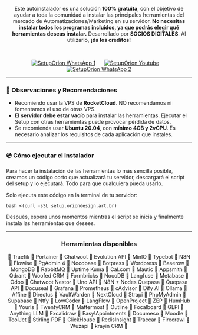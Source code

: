 
<p align="center">
  Este autoinstalador es una solución <b>100% gratuita</b>, con el objetivo de ayudar a toda la comunidad a instalar las principales herramientas del mercado de Automatizaciones/Marketing en su servidor.
  <b>No necesitas instalar todos los programas incluidos, ya que podrás elegir qué herramientas deseas instalar.</b>
  Desarrollado por <b>SOCIOS DIGITALES</b>. Al utilizarlo, <b>¡da los créditos!</b>
</p>
 
<p align="center">
  <a href="https://oriondesign.art.br/whatsapp1"><img src="https://github.com/user-attachments/assets/d0f7867f-5890-4fbc-a76a-47e22bdfed0c" alt="SetupOrion WhatsApp 1"></a>     
  <a href="https://www.youtube.com/@OrionDesignOficial/playlists"><img src="https://github.com/user-attachments/assets/f2e217a1-ffc5-4c7d-98a9-bab5e98bb0c3" alt="SetupOrion Youtube"></a>     
  <a href="https://oriondesign.art.br/whatsapp2"><img src="https://github.com/user-attachments/assets/1609b3ef-4b35-4daa-9124-24d74edab49a" alt="SetupOrion WhatsApp 2"></a>
</p>

---

<h3>📌 Observaciones y Recomendaciones</h3>

- Recomiendo usar la VPS de **RocketCloud**. NO recomendamos ni fomentamos el uso de otras VPS.
- **El servidor debe estar vacío** para instalar las herramientas. Ejecutar el Setup con otras herramientas puede provocar pérdida de datos.
- Se recomienda usar **Ubuntu 20.04**, con **mínimo 4GB y 2vCPU**. Es necesario analizar los requisitos de cada aplicación que instales.

---

<h3>💿 Cómo ejecutar el instalador</h3>
<p>Para hacer la instalación de las herramientas lo más sencilla posible, creamos un código corto que actualizará tu servidor, descargará el script del setup y lo ejecutará. Todo para que cualquiera pueda usarlo.</p>

<p>Solo ejecuta este código en la terminal de tu servidor:</p>

```
bash <(curl -sSL setup.oriondesign.art.br)
```
<p>Después, espera unos momentos mientras el script se inicia y finalmente instala las herramientas que desees.</p>

---

<h3 align="center"><b>Herramientas disponibles</b></h3>
<p align="center">
  🔸 Traefik 🔸 Portainer 🔸 Chatwoot 🔸 Evolution API 🔸 MinIO 🔸 Typebot 🔸 N8N 🔸 Flowise 🔸 PgAdmin 4 🔸 Nocobase  🔸 Botpress  🔸 Wordpress 🔸 Baserow 🔸 MongoDB 🔸 RabbitMQ  🔸 Uptime Kuma 🔸 Cal.com 🔸 Mautic  🔸 Appsmith  🔸 Qdrant 🔸 Woofed CRM 🔸 Formbricks 🔸 NocoDB 🔸 Langfuse 🔸 Metabase 🔸 Odoo 🔸 Chatwoot Nestor 🔸 Uno API 🔸 N8N + Nodes Quepasa 🔸 Quepasa API 🔸 Docuseal 🔸 Grafana 🔸 Prometheus 🔸 cAdvisor 🔸 Dify AI 🔸 Ollama 🔸 Affine 🔸 Directus 🔸 VaultWarden 🔸 NextCloud 🔸 Strapi 🔸 PhpMyAdmin 🔸 Supabase 🔸 Ntfy 🔸 LowCoder  🔸 LangFlow 🔸 OpenProject 🔸 ZEP 🔸 HumHub  🔸 Yourls 🔸 TwentyCRM 🔸 Mattermost 🔸 Outline 🔸 Focalboard 🔸 GLPI 🔸 Anything LLM 🔸 Excalidraw 🔸 Easy!Apointments 🔸 Documeso 🔸 Moodle 🔸 ToolJet 🔸 Stirling PDF 🔸 ClickHouse 🔸 RedisInsight 🔸 Traccar 🔸 Firecrawl 🔸 Wuzapi 🔸 krayin CRM 🔸
</p>
